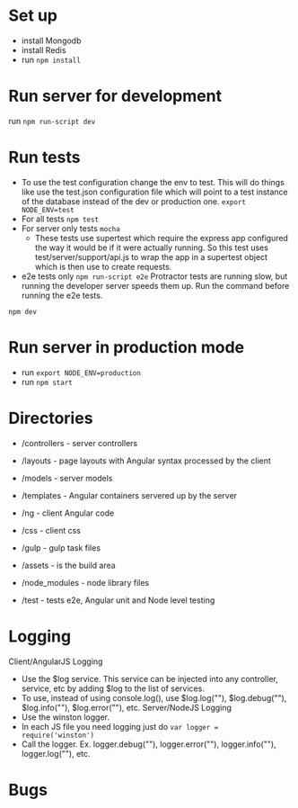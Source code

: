 
# Set up
- install Mongodb
- install Redis
- run `npm install`

# Run server for development
run `npm run-script dev`

# Run tests
- To use the test configuration change the env to test.  This will do things like use the test.json configuration file
  which will point to a test instance of the database instead of the dev or production one.  `export NODE_ENV=test`
- For all tests `npm test`
- For server only tests `mocha`
  - These tests use supertest which require the express app configured the way it would be if it were actually running.
    So this test uses test/server/support/api.js to wrap the app in a supertest object which is then use to create
    requests.
- e2e tests only `npm run-script e2e`
Protractor tests are running slow, but running the developer server speeds them up.  Run the command before running the e2e tests.
```
npm dev
```

# Run server in production mode
- run `export NODE_ENV=production`
- run `npm start`

# Directories

-  /controllers - server controllers
-  /layouts - page layouts with Angular syntax processed by the client
-  /models - server models
-  /templates - Angular containers servered up by the server

-  /ng - client Angular code
-  /css - client css

-  /gulp - gulp task files
-  /assets - is the build area
-  /node_modules - node library files
-  /test - tests e2e, Angular unit and Node level testing

# Logging
Client/AngularJS Logging
- Use the $log service.  This service can be injected into any controller, service, etc by adding $log to the 
  list of services.
- To use, instead of using console.log(), use $log.log(""), $log.debug(""), $log.info(""), $log.error(""), etc.
Server/NodeJS Logging
- Use the winston logger.
- In each JS file you need logging just do `var logger = require('winston')`
- Call the logger.  Ex. logger.debug(""), logger.error(""), logger.info(""), logger.log(""), etc.

# Bugs

